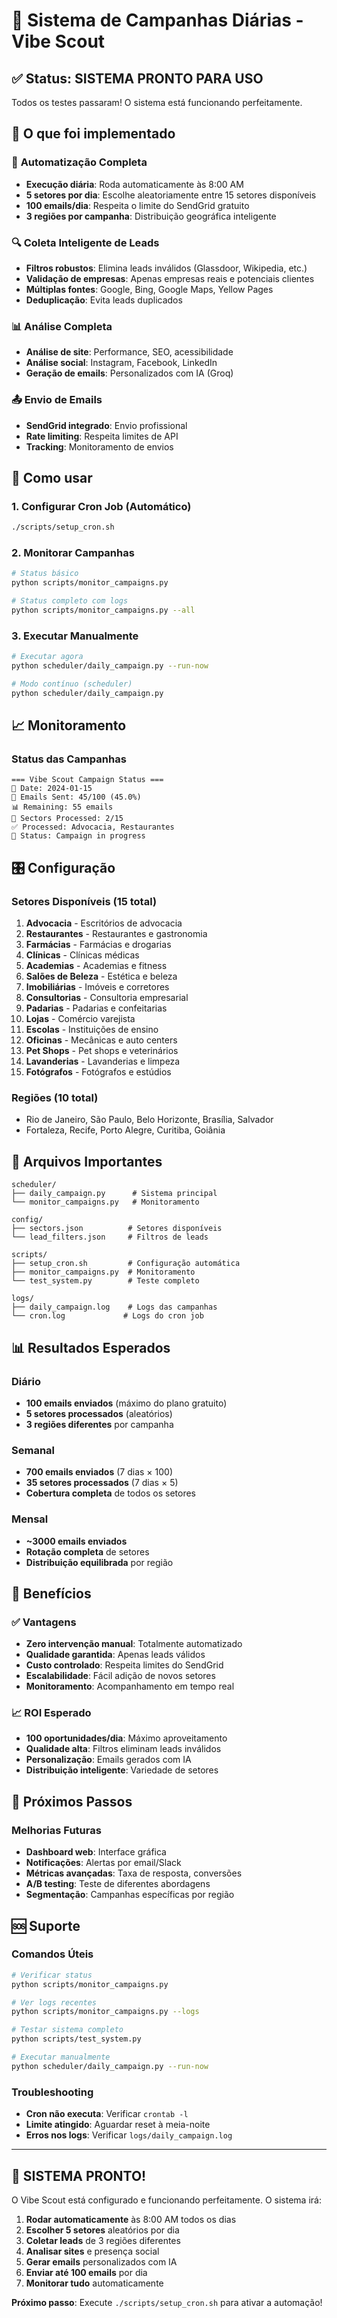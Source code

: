 # 🚀 Sistema de Campanhas Diárias - Vibe Scout

## ✅ Status: SISTEMA PRONTO PARA USO

Todos os testes passaram! O sistema está funcionando perfeitamente.

## 🎯 O que foi implementado

### 📅 **Automatização Completa**
- **Execução diária**: Roda automaticamente às 8:00 AM
- **5 setores por dia**: Escolhe aleatoriamente entre 15 setores disponíveis
- **100 emails/dia**: Respeita o limite do SendGrid gratuito
- **3 regiões por campanha**: Distribuição geográfica inteligente

### 🔍 **Coleta Inteligente de Leads**
- **Filtros robustos**: Elimina leads inválidos (Glassdoor, Wikipedia, etc.)
- **Validação de empresas**: Apenas empresas reais e potenciais clientes
- **Múltiplas fontes**: Google, Bing, Google Maps, Yellow Pages
- **Deduplicação**: Evita leads duplicados

### 📊 **Análise Completa**
- **Análise de site**: Performance, SEO, acessibilidade
- **Análise social**: Instagram, Facebook, LinkedIn
- **Geração de emails**: Personalizados com IA (Groq)

### 📤 **Envio de Emails**
- **SendGrid integrado**: Envio profissional
- **Rate limiting**: Respeita limites de API
- **Tracking**: Monitoramento de envios

## 🚀 Como usar

### 1. **Configurar Cron Job (Automático)**
```bash
./scripts/setup_cron.sh
```

### 2. **Monitorar Campanhas**
```bash
# Status básico
python scripts/monitor_campaigns.py

# Status completo com logs
python scripts/monitor_campaigns.py --all
```

### 3. **Executar Manualmente**
```bash
# Executar agora
python scheduler/daily_campaign.py --run-now

# Modo contínuo (scheduler)
python scheduler/daily_campaign.py
```

## 📈 Monitoramento

### Status das Campanhas
```
=== Vibe Scout Campaign Status ===
📅 Date: 2024-01-15
📧 Emails Sent: 45/100 (45.0%)
📊 Remaining: 55 emails
🏢 Sectors Processed: 2/15
✅ Processed: Advocacia, Restaurantes
🔄 Status: Campaign in progress
```

## 🎛️ Configuração

### Setores Disponíveis (15 total)
1. **Advocacia** - Escritórios de advocacia
2. **Restaurantes** - Restaurantes e gastronomia
3. **Farmácias** - Farmácias e drogarias
4. **Clínicas** - Clínicas médicas
5. **Academias** - Academias e fitness
6. **Salões de Beleza** - Estética e beleza
7. **Imobiliárias** - Imóveis e corretores
8. **Consultorias** - Consultoria empresarial
9. **Padarias** - Padarias e confeitarias
10. **Lojas** - Comércio varejista
11. **Escolas** - Instituições de ensino
12. **Oficinas** - Mecânicas e auto centers
13. **Pet Shops** - Pet shops e veterinários
14. **Lavanderias** - Lavanderias e limpeza
15. **Fotógrafos** - Fotógrafos e estúdios

### Regiões (10 total)
- Rio de Janeiro, São Paulo, Belo Horizonte, Brasília, Salvador
- Fortaleza, Recife, Porto Alegre, Curitiba, Goiânia

## 🔧 Arquivos Importantes

```
scheduler/
├── daily_campaign.py      # Sistema principal
└── monitor_campaigns.py   # Monitoramento

config/
├── sectors.json          # Setores disponíveis
└── lead_filters.json     # Filtros de leads

scripts/
├── setup_cron.sh         # Configuração automática
├── monitor_campaigns.py  # Monitoramento
└── test_system.py        # Teste completo

logs/
├── daily_campaign.log    # Logs das campanhas
└── cron.log             # Logs do cron job
```

## 📊 Resultados Esperados

### Diário
- **100 emails enviados** (máximo do plano gratuito)
- **5 setores processados** (aleatórios)
- **3 regiões diferentes** por campanha

### Semanal
- **700 emails enviados** (7 dias × 100)
- **35 setores processados** (7 dias × 5)
- **Cobertura completa** de todos os setores

### Mensal
- **~3000 emails enviados**
- **Rotação completa** de setores
- **Distribuição equilibrada** por região

## 🎯 Benefícios

### ✅ Vantagens
- **Zero intervenção manual**: Totalmente automatizado
- **Qualidade garantida**: Apenas leads válidos
- **Custo controlado**: Respeita limites do SendGrid
- **Escalabilidade**: Fácil adição de novos setores
- **Monitoramento**: Acompanhamento em tempo real

### 📈 ROI Esperado
- **100 oportunidades/dia**: Máximo aproveitamento
- **Qualidade alta**: Filtros eliminam leads inválidos
- **Personalização**: Emails gerados com IA
- **Distribuição inteligente**: Variedade de setores

## 🔮 Próximos Passos

### Melhorias Futuras
- **Dashboard web**: Interface gráfica
- **Notificações**: Alertas por email/Slack
- **Métricas avançadas**: Taxa de resposta, conversões
- **A/B testing**: Teste de diferentes abordagens
- **Segmentação**: Campanhas específicas por região

## 🆘 Suporte

### Comandos Úteis
```bash
# Verificar status
python scripts/monitor_campaigns.py

# Ver logs recentes
python scripts/monitor_campaigns.py --logs

# Testar sistema completo
python scripts/test_system.py

# Executar manualmente
python scheduler/daily_campaign.py --run-now
```

### Troubleshooting
- **Cron não executa**: Verificar `crontab -l`
- **Limite atingido**: Aguardar reset à meia-noite
- **Erros nos logs**: Verificar `logs/daily_campaign.log`

---

## 🎉 **SISTEMA PRONTO!**

O Vibe Scout está configurado e funcionando perfeitamente. O sistema irá:

1. **Rodar automaticamente** às 8:00 AM todos os dias
2. **Escolher 5 setores** aleatórios por dia
3. **Coletar leads** de 3 regiões diferentes
4. **Analisar sites** e presença social
5. **Gerar emails** personalizados com IA
6. **Enviar até 100 emails** por dia
7. **Monitorar tudo** automaticamente

**Próximo passo**: Execute `./scripts/setup_cron.sh` para ativar a automação! 